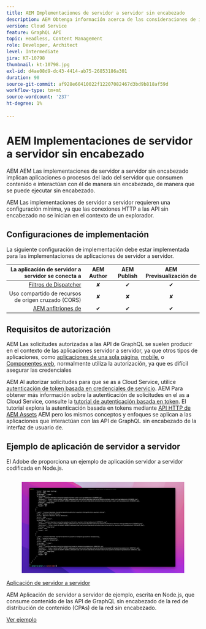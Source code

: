```yaml
---
title: AEM Implementaciones de servidor a servidor sin encabezado
description: AEM Obtenga información acerca de las consideraciones de implementación para implementaciones de servidor a servidor sin encabezado, o de servidor a servidor.
version: Cloud Service
feature: GraphQL API
topic: Headless, Content Management
role: Developer, Architect
level: Intermediate
jira: KT-10798
thumbnail: kt-10798.jpg
exl-id: d4ae08d9-dc43-4414-ab75-26853186a301
duration: 90
source-git-commit: af928e60410022f12207082467d3bd9b818af59d
workflow-type: tm+mt
source-wordcount: '237'
ht-degree: 1%

---
```


# AEM Implementaciones de servidor a servidor sin encabezado

AEM AEM Las implementaciones de servidor a servidor sin encabezado implican aplicaciones o procesos del lado del servidor que consumen contenido e interactúan con él de manera sin encabezado, de manera que se puede ejecutar sin encabezado.

AEM Las implementaciones de servidor a servidor requieren una configuración mínima, ya que las conexiones HTTP a las API sin encabezado no se inician en el contexto de un explorador.

## Configuraciones de implementación

La siguiente configuración de implementación debe estar implementada para las implementaciones de aplicaciones de servidor a servidor.

| La aplicación de servidor a servidor se conecta a | AEM Author | AEM Publish | AEM Previsualización de |
|---------------------------------------------------------------:|:----------:|:-----------:|:-----------:|
| [Filtros de Dispatcher](./configurations/dispatcher-filters.md) | ✘ | ✔ | ✔ |
| Uso compartido de recursos de origen cruzado (CORS) | ✘ | ✘ | ✘ |
| [AEM anfitriones de](./configurations/aem-hosts.md) | ✔ | ✔ | ✔ |

## Requisitos de autorización

AEM Las solicitudes autorizadas a las API de GraphQL se suelen producir en el contexto de las aplicaciones servidor a servidor, ya que otros tipos de aplicaciones, como [aplicaciones de una sola página](./spa.md), [mobile](./mobile.md), o [Componentes web](./web-component.md), normalmente utiliza la autorización, ya que es difícil asegurar las credenciales

AEM Al autorizar solicitudes para que se as a Cloud Service, utilice [autenticación de token basada en credenciales de servicio](https://experienceleague.adobe.com/docs/experience-manager-cloud-service/content/implementing/developing/generating-access-tokens-for-server-side-apis.html). AEM Para obtener más información sobre la autenticación de solicitudes en el as a Cloud Service, consulte la [tutorial de autenticación basada en token](https://experienceleague.adobe.com/docs/experience-manager-learn/getting-started-with-aem-headless/authentication/overview.html). El tutorial explora la autenticación basada en tokens mediante [API HTTP de AEM Assets](https://experienceleague.adobe.com/docs/experience-manager-cloud-service/content/assets/admin/mac-api-assets.html) AEM pero los mismos conceptos y enfoques se aplican a las aplicaciones que interactúan con las API de GraphQL sin encabezado de la interfaz de usuario de.

## Ejemplo de aplicación de servidor a servidor

El Adobe de proporciona un ejemplo de aplicación servidor a servidor codificada en Node.js.

<div class="columns is-multiline">
    <!-- Server-to-server app -->
    <div class="column is-half-tablet is-half-desktop is-one-third-widescreen" aria-label="Server-to-server app" tabindex="0">
       <div class="card">
           <div class="card-image">
               <figure class="image is-16by9">
                   <a href="../example-apps/server-to-server-app.md" title="Aplicación de servidor a servidor" tabindex="-1">
                       <img class="is-bordered-r-small" src="../example-apps/assets/server-to-server-app/server-to-server-card.png" alt="Aplicación de servidor a servidor">
                   </a>
               </figure>
           </div>
           <div class="card-content is-padded-small">
               <div class="content">
                   <p class="headline is-size-6 has-text-weight-bold"><a href="../example-apps/server-to-server-app.md" title="Aplicación de servidor a servidor">Aplicación de servidor a servidor</a></p>
                   <p class="is-size-6">AEM Aplicación de servidor a servidor de ejemplo, escrita en Node.js, que consume contenido de las API de GraphQL sin encabezado de la red de distribución de contenido (CPAs) de la red sin encabezado.</p>
                   <a href="../example-apps/server-to-server-app.md" class="spectrum-Button spectrum-Button--outline spectrum-Button--primary spectrum-Button--sizeM">
                       <span class="spectrum-Button-label has-no-wrap has-text-weight-bold">Ver ejemplo</span>
                   </a>
               </div>
           </div>
       </div>
    </div>
</div>
